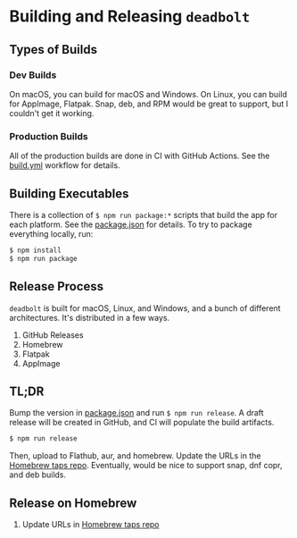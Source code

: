# Building and Releasing `deadbolt`

## Types of Builds

### Dev Builds

On macOS, you can build for macOS and Windows.
On Linux, you can build for AppImage, Flatpak. Snap, deb, and RPM would be great to support, but I couldn't get it working.

### Production Builds

All of the production builds are done in CI with GitHub Actions. See the [build.yml](../.github/workflows/build.yml) workflow for details.

## Building Executables

There is a collection of `$ npm run package:*` scripts that build the app for each platform. See the [package.json](../package.json) for details. To try to package everything locally, run:

```bash
$ npm install
$ npm run package
```

## Release Process

`deadbolt` is built for macOS, Linux, and Windows, and a bunch of different architectures. It's distributed in a few ways.

1. GitHub Releases
2. Homebrew
3. Flatpak
4. AppImage

## TL;DR

Bump the version in [package.json](../package.json) and run `$ npm run release`. A draft release will be created in GitHub, and CI will populate the build artifacts.

```bash
$ npm run release
```

Then, upload to Flathub, aur, and homebrew. Update the URLs in the [Homebrew taps repo](https://www.github.com/alichtman/homebrew-taps).
Eventually, would be nice to support snap, dnf copr, and deb builds.

## Release on Homebrew

1. Update URLs in [Homebrew taps repo](https://github.com/alichtman/homebrew-taps/blob/master/deadbolt.rb)
